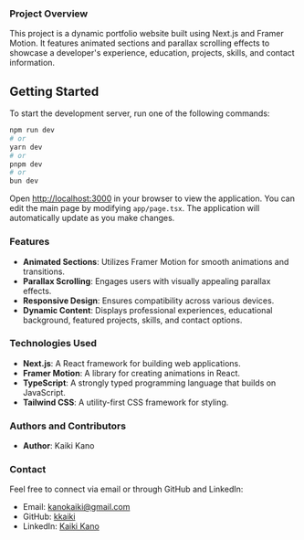 ### **Project Overview**

This project is a dynamic portfolio website built using Next.js and Framer Motion. It features animated sections and parallax scrolling effects to showcase a developer's experience, education, projects, skills, and contact information.

## Getting Started

To start the development server, run one of the following commands:

```bash
npm run dev
# or
yarn dev
# or
pnpm dev
# or
bun dev
```

Open [http://localhost:3000](http://localhost:3000) in your browser to view the application. You can edit the main page by modifying `app/page.tsx`. The application will automatically update as you make changes.

### **Features**

- **Animated Sections**: Utilizes Framer Motion for smooth animations and transitions.
- **Parallax Scrolling**: Engages users with visually appealing parallax effects.
- **Responsive Design**: Ensures compatibility across various devices.
- **Dynamic Content**: Displays professional experiences, educational background, featured projects, skills, and contact options.

### **Technologies Used**

- **Next.js**: A React framework for building web applications.
- **Framer Motion**: A library for creating animations in React.
- **TypeScript**: A strongly typed programming language that builds on JavaScript.
- **Tailwind CSS**: A utility-first CSS framework for styling.

### **Authors and Contributors**

- **Author**: Kaiki Kano

### **Contact**

Feel free to connect via email or through GitHub and LinkedIn:

- Email: kanokaiki@gmail.com
- GitHub: [kkaiki](https://github.com/kkaiki)
- LinkedIn: [Kaiki Kano](https://www.linkedin.com/in/kaiki-kano-18a658238/)

